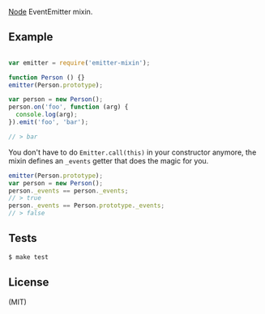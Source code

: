 
[Node](https://nodejs.org) EventEmitter mixin.

## Example

```javascript

var emitter = require('emitter-mixin');

function Person () {}
emitter(Person.prototype);

var person = new Person();
person.on('foo', function (arg) {
  console.log(arg);
}).emit('foo', 'bar');

// > bar
```

You don't have to do `Emitter.call(this)` in your constructor
anymore, the mixin defines an `_events` getter that does the
magic for you.

```javascript
emitter(Person.prototype);
var person = new Person();
person._events == person._events;
// > true
person._events == Person.prototype._events;
// > false
```

## Tests

```bash
$ make test
```

## License

(MIT)
